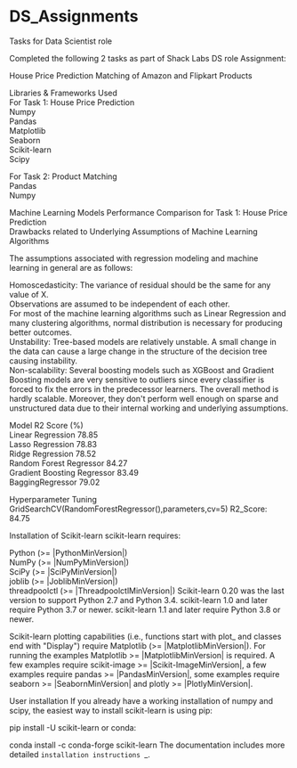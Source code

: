 # DS_Assignments
Tasks for Data Scientist role

Completed the following 2 tasks as part of Shack Labs DS role Assignment:

House Price Prediction 
Matching of Amazon and Flipkart Products

Libraries & Frameworks Used\
For Task 1: House Price Prediction\
Numpy\
Pandas\
Matplotlib\
Seaborn\
Scikit-learn\
Scipy

For Task 2: Product Matching\
Pandas\
Numpy

Machine Learning Models Performance Comparison for Task 1: House Price Prediction\
Drawbacks related to Underlying Assumptions of Machine Learning Algorithms

The assumptions associated with regression modeling and machine learning in general are as follows:

Homoscedasticity: The variance of residual should be the same for any value of X.\
Observations are assumed to be independent of each other.\
For most of the machine learning algorithms such as Linear Regression and many clustering algorithms, normal distribution is necessary for producing better outcomes.\
Unstability: Tree-based models are relatively unstable. A small change in the data can cause a large change in the structure of the decision tree causing instability.\
Non-scalability: Several boosting models such as XGBoost and Gradient Boosting models are very sensitive to outliers since every classifier is forced to fix the errors in the predecessor learners. The overall method is hardly scalable. Moreover, they don't perform well enough on sparse and unstructured data due to their internal working and underlying assumptions.

Model	R2 Score (%)\
Linear Regression	78.85\
Lasso Regression 78.83\
Ridge Regression 78.52\
Random Forest Regressor 84.27\
Gradient Boosting Regressor 83.49\
BaggingRegressor 79.02

Hyperparameter Tuning
GridSearchCV(RandomForestRegressor(),parameters,cv=5)
R2_Score: 84.75

Installation of Scikit-learn
scikit-learn requires:

Python (>= |PythonMinVersion|)\
NumPy (>= |NumPyMinVersion|)\
SciPy (>= |SciPyMinVersion|)\
joblib (>= |JoblibMinVersion|)\
threadpoolctl (>= |ThreadpoolctlMinVersion|)
Scikit-learn 0.20 was the last version to support Python 2.7 and Python 3.4. scikit-learn 1.0 and later require Python 3.7 or newer. scikit-learn 1.1 and later require Python 3.8 or newer.

Scikit-learn plotting capabilities (i.e., functions start with plot_ and classes end with "Display") require Matplotlib (>= |MatplotlibMinVersion|). For running the examples Matplotlib >= |MatplotlibMinVersion| is required. A few examples require scikit-image >= |Scikit-ImageMinVersion|, a few examples require pandas >= |PandasMinVersion|, some examples require seaborn >= |SeabornMinVersion| and plotly >= |PlotlyMinVersion|.

User installation
If you already have a working installation of numpy and scipy, the easiest way to install scikit-learn is using pip:

pip install -U scikit-learn
or conda:

conda install -c conda-forge scikit-learn
The documentation includes more detailed `installation instructions `_.
